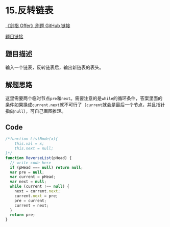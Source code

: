 # 15.反转链表

[《剑指 Offer》刷题 GitHub 链接](https://github.com/zhning12/Coding-Interviews)

[题目链接](https://www.nowcoder.com/practice/75e878df47f24fdc9dc3e400ec6058ca?tpId=13&tqId=11168&rp=1&ru=/ta/coding-interviews&qru=/ta/coding-interviews/question-ranking)

## 题目描述

输入一个链表，反转链表后，输出新链表的表头。

## 解题思路

这里需要两个临时节点`pre`和`next`。需要注意的是`while`的循环条件，答案里面的条件如果换成`current.next`就不可行了（`current`就会是最后一个节点，并且指针指向`null`），可自己画图推理。

## Code

```javascript
/*function ListNode(x){
    this.val = x;
    this.next = null;
}*/
function ReverseList(pHead) {
  // write code here
  if (pHead === null) return null;
  var pre = null;
  var current = pHead;
  var next = null;
  while (current !== null) {
    next = current.next;
    current.next = pre;
    pre = current;
    current = next;
  }
  return pre;
}
```
